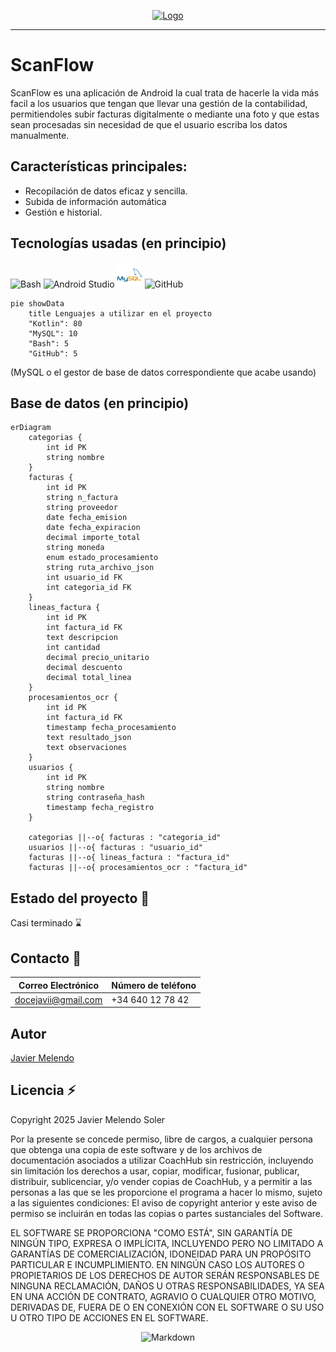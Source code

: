 <p align="center"><a href="https://github.com/javiidoce/ScanFlow" target="_blank"><img src="https://i.imgur.com/vshzzLy.png" width="200" alt="Logo"></a></p>

***

# ScanFlow

ScanFlow es una aplicación de Android la cual trata de hacerle la vida más facil a los usuarios que tengan que llevar una gestión de la contabilidad, permitiendoles subir facturas digitalmente o mediante una foto y que estas sean procesadas sin necesidad de que el usuario escriba los datos manualmente.

## Características principales:

- Recopilación de datos eficaz y sencilla.
- Subida de información automática
- Gestión e historial.

## Tecnologías usadas (en principio)
<p align="left"> <img src="https://cdn.worldvectorlogo.com/logos/git-bash.svg" alt="Bash" width="40" height="40"/>  
<img src="https://cdn.worldvectorlogo.com/logos/android-4.svg" alt="Android Studio" width="40" height="40"/> 
<img src="https://raw.githubusercontent.com/devicons/devicon/master/icons/mysql/mysql-original-wordmark.svg" alt="MySQL" width="40" height="40"/>
<img src="https://camo.githubusercontent.com/4965c61569069e46775836d78ee63f6cc0d8bac40bb2a0e638fe682e5aa18a95/68747470733a2f2f63646e2e776f726c64766563746f726c6f676f2e636f6d2f6c6f676f732f6769746875622d69636f6e2d322e737667" alt="GitHub" width="40" height="40"/>
</p>

```mermaid
pie showData
    title Lenguajes a utilizar en el proyecto
    "Kotlin": 80
    "MySQL": 10
    "Bash": 5
    "GitHub": 5
```
(MySQL o el gestor de base de datos correspondiente que acabe usando)


## Base de datos (en principio)

```mermaid
erDiagram
    categorias {
        int id PK
        string nombre
    }
    facturas {
        int id PK
        string n_factura
        string proveedor
        date fecha_emision
        date fecha_expiracion
        decimal importe_total
        string moneda
        enum estado_procesamiento
        string ruta_archivo_json
        int usuario_id FK
        int categoria_id FK
    }
    lineas_factura {
        int id PK
        int factura_id FK
        text descripcion
        int cantidad
        decimal precio_unitario
        decimal descuento
        decimal total_linea
    }
    procesamientos_ocr {
        int id PK
        int factura_id FK
        timestamp fecha_procesamiento
        text resultado_json
        text observaciones
    }
    usuarios {
        int id PK
        string nombre
        string contraseña_hash
        timestamp fecha_registro
    }

    categorias ||--o{ facturas : "categoria_id"
    usuarios ||--o{ facturas : "usuario_id"
    facturas ||--o{ lineas_factura : "factura_id"
    facturas ||--o{ procesamientos_ocr : "factura_id"
```

## Estado del proyecto 📝

Casi terminado ⌛

## Contacto 💬 

|Correo Electrónico|Número de teléfono|
|------------------|------------------|
|docejavii@gmail.com|+34 640 12 78 42|


## Autor

<a href="https://github.com/javiidoce"> Javier Melendo </a>

## Licencia ⚡

Copyright 2025 Javier Melendo Soler 

Por la presente se concede permiso, libre de cargos, a cualquier persona que obtenga una copia de este software y de los archivos de documentación asociados a utilizar CoachHub sin restricción, incluyendo sin limitación los derechos a usar, copiar, modificar, fusionar, publicar, distribuir, sublicenciar, y/o vender copias de CoachHub, y a permitir a las personas a las que se les proporcione el programa a hacer lo mismo, sujeto a las siguientes condiciones:  El aviso de copyright anterior y este aviso de permiso se incluirán en todas las copias o partes sustanciales del Software.  

EL SOFTWARE SE PROPORCIONA "COMO ESTÁ", SIN GARANTÍA DE NINGÚN TIPO, EXPRESA O IMPLÍCITA, INCLUYENDO PERO NO LIMITADO A GARANTÍAS DE COMERCIALIZACIÓN, IDONEIDAD PARA UN PROPÓSITO PARTICULAR E INCUMPLIMIENTO. EN NINGÚN CASO LOS AUTORES O PROPIETARIOS DE LOS DERECHOS DE AUTOR SERÁN RESPONSABLES DE NINGUNA RECLAMACIÓN, DAÑOS U OTRAS RESPONSABILIDADES, YA SEA EN UNA ACCIÓN DE CONTRATO, AGRAVIO O CUALQUIER OTRO MOTIVO, DERIVADAS DE, FUERA DE O EN CONEXIÓN CON EL SOFTWARE O SU USO U OTRO TIPO DE ACCIONES EN EL SOFTWARE.

<p align="center"><img alt="Markdown" src="https://img.shields.io/badge/markdown-%23000000.svg?style=for-the-badge&logo=markdown&logoColor=white"/></p>

